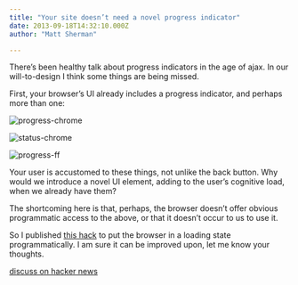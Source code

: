 ```yaml
---
title: "Your site doesn’t need a novel progress indicator"
date: 2013-09-18T14:32:10.000Z
author: "Matt Sherman"

---
```


There’s been healthy talk about progress indicators in the age of ajax. In our will-to-design I think some things are being missed.

First, your browser’s UI already includes a progress indicator, and perhaps more than one:


![progress-chrome](http://clipperhouse.files.wordpress.com/2013/09/progress-chrome2.png)



![status-chrome](http://clipperhouse.files.wordpress.com/2013/09/status-chrome1.png)



![progress-ff](http://clipperhouse.files.wordpress.com/2013/09/progress-ff.png)



Your user is accustomed to these things, not unlike the back button. Why would we introduce a novel UI element, adding to the user’s cognitive load, when we already have them?

The shortcoming here is that, perhaps, the browser doesn’t offer obvious programmatic access to the above, or that it doesn’t occur to us to use it.

So I published [this hack](https://gist.github.com/clipperhouse/6600675) to put the browser in a loading state programmatically. I am sure it can be improved upon, let me know your thoughts.

[discuss on hacker news](https://news.ycombinator.com/item?id=6405483)
